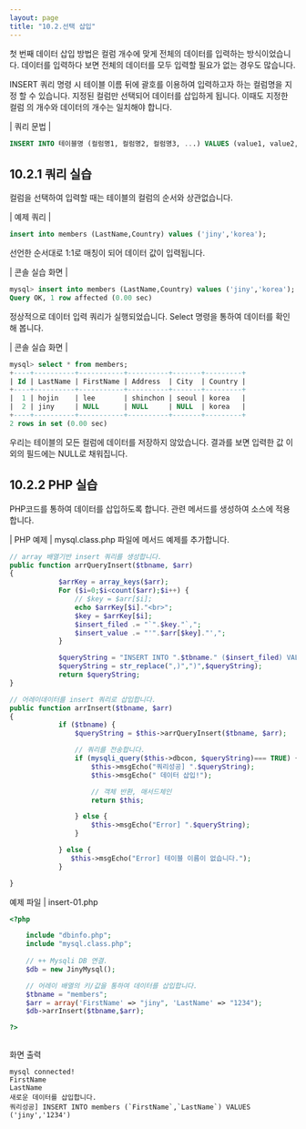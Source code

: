 ```yaml
---
layout: page
title: "10.2.선택 삽입"
--- 
```

첫 번째 데이터 삽입 방법은 컬럼 개수에 맞게 전체의 데이터를 입력하는 방식이었습니다. 데이터를 입력하다 보면 전체의 데이터를 모두 입력할 필요가 없는 경우도 많습니다.  

INSERT 쿼리 명령 시 테이블 이름 뒤에 괄호를 이용하여 입력하고자 하는 컬럼명을 지정 할 수 있습니다. 지정된 컬럼만 선택되어 데이터를 삽입하게 됩니다. 이때도 지정한 컬럼 
의 개수와 데이터의 개수는 일치해야 합니다.  

| 쿼리 문법 |
```sql 
INSERT INTO 테이블명 (컬럼명1, 컬럼명2, 컬럼명3, ...) VALUES (value1, value2, value3, ...);
```

## 10.2.1 쿼리 실습 
컬럼을 선택하여 입력할 때는 테이블의 컬럼의 순서와 상관없습니다.  

| 예제 쿼리 | 
```sql 
insert into members (LastName,Country) values ('jiny','korea');
```

선언한 순서대로 1:1로 매칭이 되어 데이터 값이 입력됩니다.  

| 콘솔 실습 화면 | 
```sql
mysql> insert into members (LastName,Country) values ('jiny','korea');
Query OK, 1 row affected (0.00 sec)
```

정상적으로 데이터 입력 쿼리가 실행되었습니다. Select 명령을 통하여 데이터를 확인해 봅니다.

| 콘솔 실습 화면 | 
```sql
mysql> select * from members;
+----+----------+-----------+----------+-------+---------+
| Id | LastName | FirstName | Address  | City  | Country |
+----+----------+-----------+----------+-------+---------+
|  1 | hojin    | lee       | shinchon | seoul | korea   |
|  2 | jiny     | NULL      | NULL     | NULL  | korea   |
+----+----------+-----------+----------+-------+---------+
2 rows in set (0.00 sec)

```
우리는 테이블의 모든 컬럼에 데이터를 저장하지 않았습니다. 결과를 보면 입력한 값 이외의 필드에는 NULL로 채워집니다.  

## 10.2.2 PHP 실습 
PHP코드를 통하여 데이터를 삽입하도록 합니다. 관련 메서드를 생성하여 소스에 적용합니다.  

| PHP 예제 | 
mysql.class.php 파일에 메서드 예제를 추가합니다. 
```php
// array 배열기반 insert 쿼리를 생성합니다.
public function arrQueryInsert($tbname, $arr)
{
            $arrKey = array_keys($arr);
            For ($i=0;$i<count($arr);$i++) {
                // $key = $arr[$i];
                echo $arrKey[$i]."<br>";
                $key = $arrKey[$i];
                $insert_filed .= "`".$key."`,"; 
                $insert_value .= "'".$arr[$key]."',";
            }

            $queryString = "INSERT INTO ".$tbname." ($insert_filed) VALUES ($insert_value);";
            $queryString = str_replace(",)",")",$queryString);
            return $queryString;               
}

// 어레이데이터를 insert 쿼리로 삽입합니다. 
public function arrInsert($tbname, $arr)
{
            if ($tbname) {
                $queryString = $this->arrQueryInsert($tbname, $arr);

                // 쿼리를 전송합니다.
                if (mysqli_query($this->dbcon, $queryString)=== TRUE) {
                    $this->msgEcho("쿼리성공] ".$queryString);
                    $this->msgEcho(" 데이터 삽입!");

                    // 객체 반환, 매서드체인
                    return $this; 

                } else {
                    $this->msgEcho("Error] ".$queryString);
                } 

            } else {
               $this->msgEcho("Error] 테이블 이름이 없습니다."); 
            }

}
```

예제 파일 | insert-01.php 
```php
<?php

	include "dbinfo.php";
	include "mysql.class.php";
 
	// ++ Mysqli DB 연결.
	$db = new JinyMysql();

	// 어레이 배열의 키/값을 통하여 데이터를 삽입합니다.
	$tbname = "members";
	$arr = array('FirstName' => "jiny", 'LastName' => "1234");
	$db->arrInsert($tbname,$arr);

?>
 
```

화면 출력 
```
mysql connected!
FirstName
LastName
새로운 데이터를 삽입합니다.
쿼리성공] INSERT INTO members (`FirstName`,`LastName`) VALUES ('jiny','1234')
```

